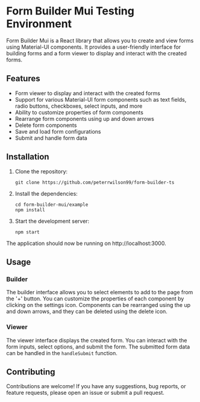 # Form Builder Mui Testing Environment

Form Builder Mui is a React library that allows you to create and view forms using Material-UI components. It provides a user-friendly interface for building forms and a form viewer to display and interact with the created forms.

## Features

- Form viewer to display and interact with the created forms
- Support for various Material-UI form components such as text fields, radio buttons, checkboxes, select inputs, and more
- Ability to customize properties of form components
- Rearrange form components using up and down arrows
- Delete form components
- Save and load form configurations
- Submit and handle form data

## Installation

1. Clone the repository:

   ```shell
   git clone https://github.com/peterrwilson99/form-builder-ts
   ```
2. Install the dependencies:

    ```
    cd form-builder-mui/example
    npm install
    ```
3. Start the development server:

    ```
    npm start
    ```

The application should now be running on http://localhost:3000.

## Usage

### Builder

The builder interface allows you to select elements to add to the page from the '+' button. You can customize the properties of each component by clicking on the settings icon. Components can be rearranged using the up and down arrows, and they can be deleted using the delete icon.

### Viewer

The viewer interface displays the created form. You can interact with the form inputs, select options, and submit the form. The submitted form data can be handled in the `handleSubmit` function.

## Contributing

Contributions are welcome! If you have any suggestions, bug reports, or feature requests, please open an issue or submit a pull request.

